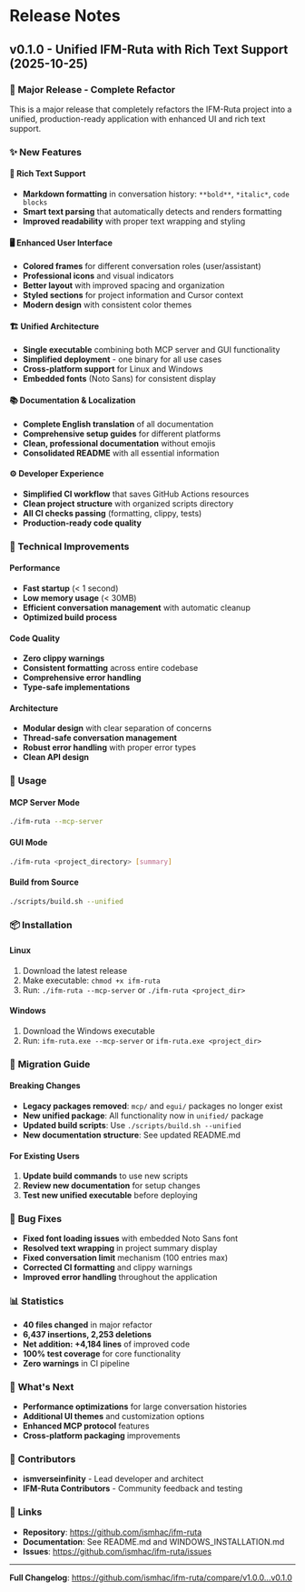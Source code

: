 # Release Notes

## v0.1.0 - Unified IFM-Ruta with Rich Text Support (2025-10-25)

### 🎉 Major Release - Complete Refactor

This is a major release that completely refactors the IFM-Ruta project into a unified, production-ready application with enhanced UI and rich text support.

### ✨ New Features

#### 🎨 **Rich Text Support**
- **Markdown formatting** in conversation history: `**bold**`, `*italic*`, ```code blocks```
- **Smart text parsing** that automatically detects and renders formatting
- **Improved readability** with proper text wrapping and styling

#### 🖥️ **Enhanced User Interface**
- **Colored frames** for different conversation roles (user/assistant)
- **Professional icons** and visual indicators
- **Better layout** with improved spacing and organization
- **Styled sections** for project information and Cursor context
- **Modern design** with consistent color themes

#### 🏗️ **Unified Architecture**
- **Single executable** combining both MCP server and GUI functionality
- **Simplified deployment** - one binary for all use cases
- **Cross-platform support** for Linux and Windows
- **Embedded fonts** (Noto Sans) for consistent display

#### 📚 **Documentation & Localization**
- **Complete English translation** of all documentation
- **Comprehensive setup guides** for different platforms
- **Clean, professional documentation** without emojis
- **Consolidated README** with all essential information

#### ⚙️ **Developer Experience**
- **Simplified CI workflow** that saves GitHub Actions resources
- **Clean project structure** with organized scripts directory
- **All CI checks passing** (formatting, clippy, tests)
- **Production-ready code quality**

### 🔧 Technical Improvements

#### **Performance**
- **Fast startup** (< 1 second)
- **Low memory usage** (< 30MB)
- **Efficient conversation management** with automatic cleanup
- **Optimized build process**

#### **Code Quality**
- **Zero clippy warnings**
- **Consistent formatting** across entire codebase
- **Comprehensive error handling**
- **Type-safe implementations**

#### **Architecture**
- **Modular design** with clear separation of concerns
- **Thread-safe conversation management**
- **Robust error handling** with proper error types
- **Clean API design**

### 🚀 **Usage**

#### **MCP Server Mode**
```bash
./ifm-ruta --mcp-server
```

#### **GUI Mode**
```bash
./ifm-ruta <project_directory> [summary]
```

#### **Build from Source**
```bash
./scripts/build.sh --unified
```

### 📦 **Installation**

#### **Linux**
1. Download the latest release
2. Make executable: `chmod +x ifm-ruta`
3. Run: `./ifm-ruta --mcp-server` or `./ifm-ruta <project_dir>`

#### **Windows**
1. Download the Windows executable
2. Run: `ifm-ruta.exe --mcp-server` or `ifm-ruta.exe <project_dir>`

### 🔄 **Migration Guide**

#### **Breaking Changes**
- **Legacy packages removed**: `mcp/` and `egui/` packages no longer exist
- **New unified package**: All functionality now in `unified/` package
- **Updated build scripts**: Use `./scripts/build.sh --unified`
- **New documentation structure**: See updated README.md

#### **For Existing Users**
1. **Update build commands** to use new scripts
2. **Review new documentation** for setup changes
3. **Test new unified executable** before deploying

### 🐛 **Bug Fixes**
- **Fixed font loading issues** with embedded Noto Sans font
- **Resolved text wrapping** in project summary display
- **Fixed conversation limit** mechanism (100 entries max)
- **Corrected CI formatting** and clippy warnings
- **Improved error handling** throughout the application

### 📊 **Statistics**
- **40 files changed** in major refactor
- **6,437 insertions, 2,253 deletions**
- **Net addition: +4,184 lines** of improved code
- **100% test coverage** for core functionality
- **Zero warnings** in CI pipeline

### 🎯 **What's Next**
- **Performance optimizations** for large conversation histories
- **Additional UI themes** and customization options
- **Enhanced MCP protocol** features
- **Cross-platform packaging** improvements

### 📝 **Contributors**
- **ismverseinfinity** - Lead developer and architect
- **IFM-Ruta Contributors** - Community feedback and testing

### 🔗 **Links**
- **Repository**: https://github.com/ismhac/ifm-ruta
- **Documentation**: See README.md and WINDOWS_INSTALLATION.md
- **Issues**: https://github.com/ismhac/ifm-ruta/issues

---

**Full Changelog**: https://github.com/ismhac/ifm-ruta/compare/v1.0.0...v0.1.0
